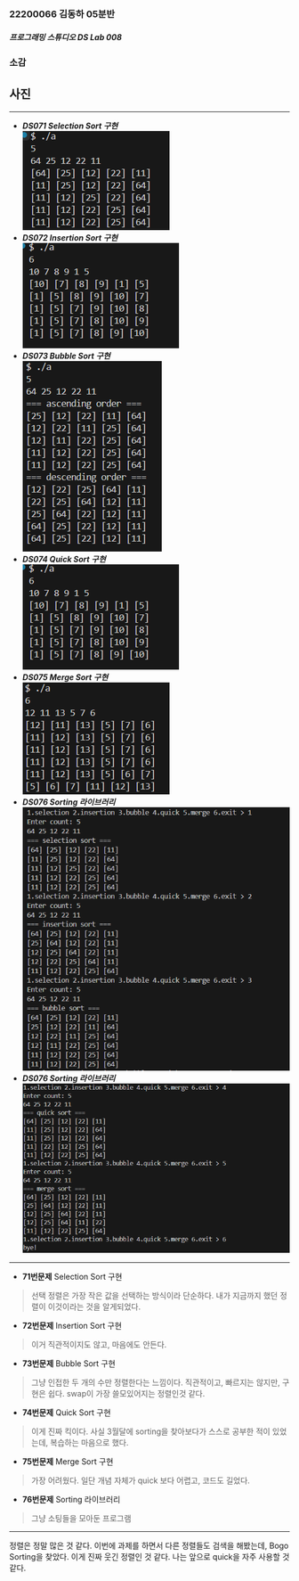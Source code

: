 ### 22200066 김동하 05분반

##### 프로그래밍 스튜디오 DS Lab 008

### 소감

## 사진

---
+ ___DS071 Selection Sort 구현___  
![DS071](./Captures/DS071.png)
+ ___DS072 Insertion Sort 구현___  
![DS072](./Captures/DS074.png)
+ ___DS073 Bubble Sort 구현___  
![DS073](./Captures/DS073.png)
+ ___DS074 Quick Sort 구현___  
![DS074](./Captures/DS074.png)
+ ___DS075 Merge Sort 구현___  
![DS075](./Captures/DS075.png)
+ ___DS076 Sorting 라이브러리___  
![DS076-1](./Captures/DS076-1.png)
+ ___DS076 Sorting 라이브러리___  
![DS076-2](./Captures/DS076-2.png)

---

+ **71번문제** Selection Sort 구현  
> 선택 정렬은 가장 작은 값을 선택하는 방식이라 단순하다. 내가 지금까지 했던 정렬이 이것이라는 것을 알게되었다.

+ **72번문제** Insertion Sort 구현  
> 이거 직관적이지도 않고, 마음에도 안든다.

+ **73번문제** Bubble Sort 구현  
> 그냥 인접한 두 개의 수만 정렬한다는 느낌이다. 직관적이고, 빠르지는 않지만, 구현은 쉽다. swap이 가장 쓸모있어지는 정렬인것 같다.

+ **74번문제** Quick Sort 구현  
> 이게 진짜 킥이다. 사실 3월달에 sorting을 찾아보다가 스스로 공부한 적이 있었는데, 복습하는 마음으로 했다.

+ **75번문제** Merge Sort 구현  
> 가장 어려웠다. 일단 개념 자체가 quick 보다 어렵고, 코드도 길었다.

+ **76번문제** Sorting 라이브러리 
> 그냥 소팅들을 모아둔 프로그램
---

정렬은 정말 많은 것 같다. 이번에 과제를 하면서 다른 정렬들도 검색을 해봤는데, Bogo Sorting을 찾았다. 이게 진짜 웃긴 정렬인 것 같다. 나는 앞으로 quick을 자주 사용할 것 같다.
